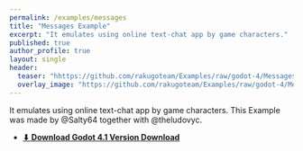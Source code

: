 ```yaml
---
permalink: /examples/messages
title: "Messages Example"
excerpt: "It emulates using online text-chat app by game characters."
published: true
author_profile: true
layout: single
header:
  teaser: "hhttps://github.com/rakugoteam/Examples/raw/godot-4/Messages/Messages.png"
  overlay_image: "https://github.com/rakugoteam/Examples/raw/godot-4/Messages/Messages.png"
---
```


It emulates using online text-chat app by game characters.
This Example was made by @Salty64 together with @theludovyc.

- [**⬇ Download Godot 4.1 Version Download**](https://github.com/rakugoteam/Examples/releases/tag/messages-1.0)

